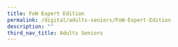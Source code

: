 ```yaml
---
title: FoW Expert Edition
permalink: /digital/adults-seniors/FoW-Expert-Edition
description: ""
third_nav_title: Adults Seniors
---
```



